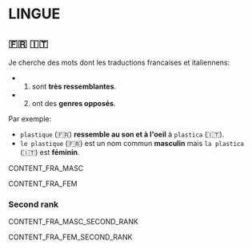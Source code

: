 # LINGUE

## :fr: :it:

Je cherche des mots dont les traductions francaises et italiennens:
- 1) sont **très ressemblantes**. 
- 2) ont des **genres opposés**.

Par exemple:
- `plastique` (:fr:) **ressemble au son et à l'oeil** à `plastica` (:it:).
- `le plastique` (:fr:) est un nom commun **masculin** mais `la plastica` (:it:) est **féminin**.

CONTENT_FRA_MASC


CONTENT_FRA_FEM


### Second rank

CONTENT_FRA_MASC_SECOND_RANK


CONTENT_FRA_FEM_SECOND_RANK

